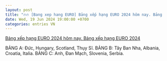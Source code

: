 ```yaml
---
layout: post
title: "🔥🔥 [Bang xep hang EURO] Bảng xếp hạng EURO 2024 hôm nay. Bảng xếp hạng EURO 2024"
date: Wed, 19 Jun 2024 19:00:00 +0700
categories: entries VN
---
```

[Bảng xếp hạng EURO 2024 hôm nay. Bảng xếp hạng EURO 2024](https://bnews.vn/bang-xep-hang-euro-2024-moi-nhat/337912.html)

BẢNG A: Đức, Hungary, Scotland, Thụy Sĩ. BẢNG B: Tây Ban Nha, Albania, Croatia, Italia. BẢNG C: Anh, Đan Mạch, Slovenia, Serbia.

